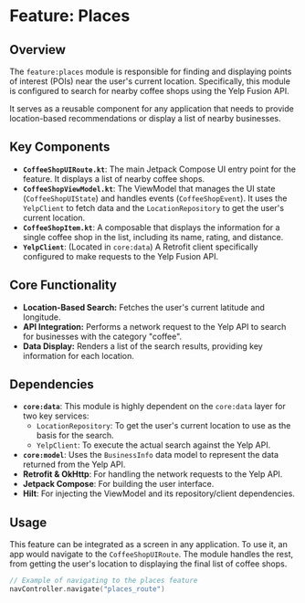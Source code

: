 # Feature: Places

## Overview

The `feature:places` module is responsible for finding and displaying points of interest (POIs) near
the user's current location. Specifically, this module is configured to search for nearby coffee
shops using the Yelp Fusion API.

It serves as a reusable component for any application that needs to provide location-based
recommendations or display a list of nearby businesses.

## Key Components

- **`CoffeeShopUIRoute.kt`**: The main Jetpack Compose UI entry point for the feature. It displays a
  list of nearby coffee shops.
- **`CoffeeShopViewModel.kt`**: The ViewModel that manages the UI state (`CoffeeShopUIState`) and
  handles events (`CoffeeShopEvent`). It uses the `YelpClient` to fetch data and the
  `LocationRepository` to get the user's current location.
- **`CoffeeShopItem.kt`**: A composable that displays the information for a single coffee shop in
  the list, including its name, rating, and distance.
- **`YelpClient`**: (Located in `core:data`) A Retrofit client specifically configured to make
  requests to the Yelp Fusion API.

## Core Functionality

- **Location-Based Search:** Fetches the user's current latitude and longitude.
- **API Integration:** Performs a network request to the Yelp API to search for businesses with the
  category "coffee".
- **Data Display:** Renders a list of the search results, providing key information for each
  location.

## Dependencies

- **`core:data`**: This module is highly dependent on the `core:data` layer for two key services:
    - `LocationRepository`: To get the user's current location to use as the basis for the search.
    - `YelpClient`: To execute the actual search against the Yelp API.
- **`core:model`**: Uses the `BusinessInfo` data model to represent the data returned from the Yelp
  API.
- **Retrofit & OkHttp**: For handling the network requests to the Yelp API.
- **Jetpack Compose**: For building the user interface.
- **Hilt**: For injecting the ViewModel and its repository/client dependencies.

## Usage

This feature can be integrated as a screen in any application. To use it, an app would navigate to
the `CoffeeShopUIRoute`. The module handles the rest, from getting the user's location to displaying
the final list of coffee shops.

```kotlin
// Example of navigating to the places feature
navController.navigate("places_route")
```